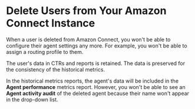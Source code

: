 # Delete Users from Your Amazon Connect Instance<a name="delete-users"></a>

When a user is deleted from Amazon Connect, you won't be able to configure their agent settings any more\. For example, you won't be able to assign a routing profile to them\.

The user's data in CTRs and reports is retained\. The data is preserved for the consistency of the historical metrics\.

In the historical metrics reports, the agent's data will be included in the **Agent performance** metrics report\. However, you won't be able to see an **Agent activity audit** of the deleted agent because their name won't appear in the drop\-down list\. 